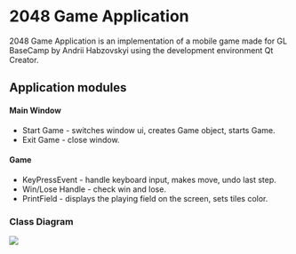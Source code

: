 
# 2048 Game Application

2048 Game Application is an implementation of a mobile game made for GL BaseCamp by Andrii Habzovskyi using the development environment Qt Creator.


## Application modules

#### Main Window
- Start Game - switches window ui, creates Game object, starts Game.
- Exit Game - close window.
#### Game
- KeyPressEvent - handle keyboard input, makes move, undo last step.
- Win/Lose Handle - check win and lose.
- PrintField - displays the playing field on the screen, sets tiles color.

### Class Diagram

![](https://gitlab.com/gl_basecamp_2022_summer/andrii-habzovskyi/-/tree/task2/docs/Class_diagram.png?raw=true)


